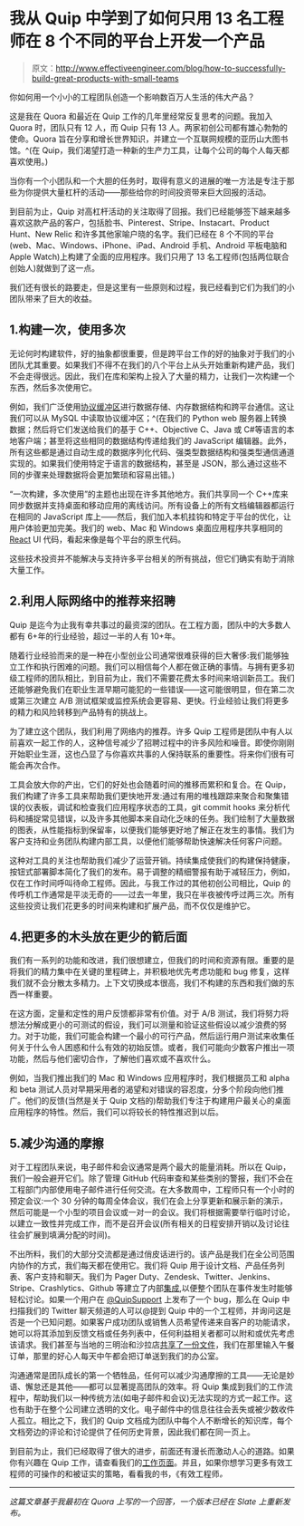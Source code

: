 # 我从 Quip 中学到了如何只用 13 名工程师在 8 个不同的平台上开发一个产品

> 原文：<http://www.effectiveengineer.com/blog/how-to-successfully-build-great-products-with-small-teams>

你如何用一个小小的工程团队创造一个影响数百万人生活的伟大产品？

这是我在 Quora 和最近在 Quip 工作的几年里经常反复思考的问题。我加入 Quora 时，团队只有 12 人，而 Quip 只有 13 人。两家初创公司都有雄心勃勃的使命。Quora 旨在分享和增长世界知识，并建立一个互联网规模的亚历山大图书馆。^(在 Quip，我们渴望打造一种新的生产力工具，让每个公司的每个人每天都喜欢使用。)

当你有一个小团队和一个大胆的任务时，取得有意义的进展的唯一方法是专注于那些为你提供大量杠杆的活动——那些给你的时间投资带来巨大回报的活动。

到目前为止，Quip 对高杠杆活动的关注取得了回报。我们已经能够签下越来越多喜欢这款产品的客户，包括脸书、Pinterest、Stripe、Instacart、Product Hunt、New Relic 和许多其他家喻户晓的名字。我们已经在 8 个不同的平台(web、Mac、Windows、iPhone、iPad、Android 手机、Android 平板电脑和 Apple Watch)上构建了全面的应用程序。我们只用了 13 名工程师(包括两位联合创始人)就做到了这一点。

我们还有很长的路要走，但是这里有一些原则和过程，我已经看到它们为我们的小团队带来了巨大的收益。

## 1.构建一次，使用多次

无论何时构建软件，好的抽象都很重要，但是跨平台工作的好的抽象对于我们的小团队尤其重要。如果我们不得不在我们的八个平台上从头开始重新构建产品，我们不会走得很远。因此，我们在库和架构上投入了大量的精力，让我们一次构建一个东西，然后多次使用它。

例如，我们广泛使用[协议缓冲区](https://developers.google.com/protocol-buffers/?hl=en)进行数据存储、内存数据结构和跨平台通信。这让我们可以从 MySQL 中读取协议缓冲区；^(在我们的 Python web 服务器上转换数据；然后将它们发送给我们的基于 C++、Objective C、Java 或 C#等语言的本地客户端；甚至将这些相同的数据结构传递给我们的 JavaScript 编辑器。此外，所有这些都是通过自动生成的数据序列化代码、强类型数据结构和强类型通信通道实现的。如果我们使用特定于语言的数据结构，甚至是 JSON，那么通过这些不同的步骤来处理数据将会更加繁琐和容易出错。)

“一次构建，多次使用”的主题也出现在许多其他地方。我们共享同一个 C++库来同步数据并支持桌面和移动应用的离线访问。所有设备上的所有文档编辑器都运行在相同的 JavaScript 库上——然后，我们加入本机挂钩和特定于平台的优化，让用户体验更加完美。我们的 web、Mac 和 Windows 桌面应用程序共享相同的 [React](https://facebook.github.io/react/) UI 代码，看起来像是每个平台的原生代码。

这些技术投资并不能解决与支持许多平台相关的所有挑战，但它们确实有助于消除大量工作。

## 2.利用人际网络中的推荐来招聘

Quip 是迄今为止我有幸共事过的最资深的团队。在工程方面，团队中的大多数人都有 6+年的行业经验，超过一半的人有 10+年。

随着行业经验而来的是一种在小型创业公司通常很难获得的巨大奢侈:我们能够独立工作和执行困难的问题。我们可以相信每个人都在做正确的事情。与拥有更多初级工程师的团队相比，到目前为止，我们不需要花费太多时间来培训新员工。我们还能够避免我们在职业生涯早期可能犯的一些错误——这可能很明显，但在第二次或第三次建立 A/B 测试框架或监控系统会更容易、更快。行业经验让我们将更多的精力和风险转移到产品特有的挑战上。

为了建立这个团队，我们利用了网络内的推荐。许多 Quip 工程师是团队中有人以前喜欢一起工作的人，这种信号减少了招聘过程中的许多风险和噪音。即使你刚刚开始职业生涯，这也凸显了与你喜欢共事的人保持联系的重要性。将来你们很有可能会再次合作。

工具会放大你的产出，它们的好处也会随着时间的推移而累积和复合。在 Quip，我们构建了许多工具来帮助我们更快地开发:通过有用的堆栈跟踪来聚合和聚集错误的仪表板，调试和检查我们应用程序状态的工具，git commit hooks 来分析代码和捕捉常见错误，以及许多其他脚本来自动化乏味的任务。我们绘制了大量数据的图表，从性能指标到保留率，以便我们能够更好地了解正在发生的事情。我们为客户支持和业务团队构建内部工具，以便他们能够帮助快速解决任何客户问题。

这种对工具的关注也帮助我们减少了运营开销。持续集成使我们的构建保持健康，按钮式部署脚本简化了我们的发布。易于调整的精细警报有助于减轻压力，例如，仅在工作时间呼叫待命工程师。因此，与我工作过的其他初创公司相比，Quip 的传呼机工作通常是平淡无奇的——过去一年里，我只在半夜被传呼过两三次。所有这些投资让我们花更多的时间来构建和扩展产品，而不仅仅是维护它。

## 4.把更多的木头放在更少的箭后面

我们有一系列的功能和改进，我们很想建立，但我们的时间和资源有限。重要的是将我们的精力集中在关键的里程碑上，并积极地优先考虑功能和 bug 修复，这样我们就不会分散太多精力。上下文切换成本很高，我们不构建的东西和我们做的东西一样重要。

在这方面，定量和定性的用户反馈都非常有价值。对于 A/B 测试，我们将努力将想法分解成更小的可测试的假设，我们可以测量和验证这些假设以减少浪费的努力。对于功能，我们可能会构建一个最小的可行产品，然后运行用户测试来收集任何关于什么令人困惑和什么有效的初始反馈。或者，我们可能向少数客户推出一项功能，然后与他们密切合作，了解他们喜欢或不喜欢什么。

例如，当我们推出我们的 Mac 和 Windows 应用程序时，我们根据员工和 alpha 和 beta 测试人员对早期采用者的渴望和对错误的容忍度，分多个阶段向他们推广。他们的反馈(当然是关于 Quip 文档的)帮助我们专注于构建用户最关心的桌面应用程序的特性。然后，我们可以将较长的特性推迟到以后。

## 5.减少沟通的摩擦

对于工程团队来说，电子邮件和会议通常是两个最大的能量消耗。所以在 Quip，我们一般会避开它们。除了管理 GitHub 代码审查和某些类别的警报，我们不会在工程部门内部使用电子邮件进行任何交流。在大多数周中，工程师只有一个小时的预定会议:一个 30 分钟的每周全体会议，我们在会上分享更新和展示新的演示，然后可能是一个小型的项目会议或一对一的会议。我们将根据需要举行临时讨论，以建立一致性并完成工作，而不是召开会议(所有相关的日程安排开销以及讨论往往会扩展到填满分配的时间)。

不出所料，我们的大部分交流都是通过俏皮话进行的。该产品是我们在全公司范围内协作的方式，我们每天都在使用它。我们将 Quip 用于设计文档、产品任务列表、客户支持和聊天。我们为 Pager Duty、Zendesk、Twitter、Jenkins、Stripe、Crashlytics、Github 等建立了内部[集成](https://quip.com/blog/integrations),以便整个团队在事件发生时能够轻松讨论。如果一个用户在 [@QuipSupport](https://twitter.com/quipsupport) 上发布了一个 bug，那么在 Quip 中扫描我们的 Twitter 聊天频道的人可以@提到 Quip 中的一个工程师，并询问这是否是一个已知问题。如果客户成功团队或销售人员希望传递来自客户的功能请求，她可以将其添加到反馈文档或任务列表中，任何利益相关者都可以附和或优先考虑该请求。我们甚至与当地的三明治和沙拉店[共享了一份文件](http://www.jtomatoes.com/splitpea.htm)，我们在那里输入午餐订单，那里的好心人每天中午都会把订单送到我们的办公室。

沟通通常是团队成长的第一个牺牲品，任何可以减少沟通摩擦的工具——无论是妙语、懈怠还是其他——都可以显著提高团队的效率。将 Quip 集成到我们的工作流程中，帮助我们以一种传统方法(如电子邮件和会议)无法实现的方式一起工作。这也有助于在整个公司建立透明的文化。电子邮件中的信息往往会丢失或被少数收件人孤立。相比之下，我们的 Quip 文档成为团队中每个人不断增长的知识库，每个文档旁边的评论和讨论提供了任何历史背景，因此我们都在同一页上。

到目前为止，我们已经取得了很大的进步，前面还有漫长而激动人心的道路。如果你有兴趣在 Quip 工作，请查看我们的[工作页面](https://quip.com/about/jobs)。并且，如果你想学习更多有效工程师的可操作的和被证实的策略，看看我的书，《有效工程师[](/book)*。*

* * *

*这篇文章基于我最初在 Quora 上写的一个回答，一个版本已经在 Slate 上重新发布。*